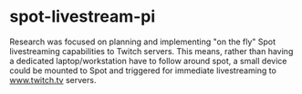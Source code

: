 # spot-livestream-pi

Research was focused on planning and implementing "on the fly" Spot livestreaming capabilities to Twitch servers. This means, rather than having a dedicated laptop/workstation have to follow around spot, a small device could be mounted to Spot and triggered for immediate livestreaming to www.twitch.tv servers.
